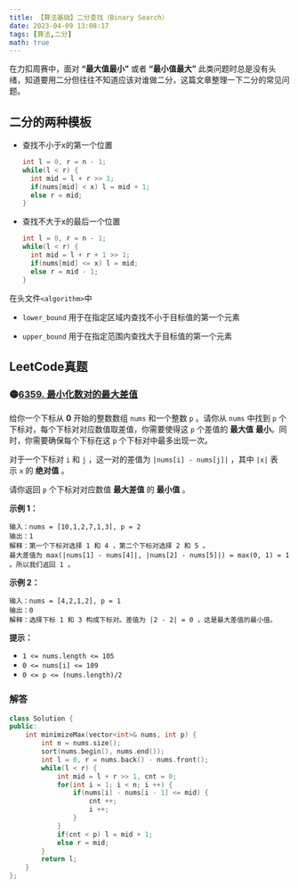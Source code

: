 ```yaml
---
title: 【算法基础】二分查找（Binary Search）
date: 2023-04-09 13:08:17
tags: [算法,二分]
math: true
---
```


在力扣周赛中，面对 **“最大值最小”** 或者 **“最小值最大”** 此类问题时总是没有头绪，知道要用二分但往往不知道应该对谁做二分，这篇文章整理一下二分的常见问题。

<!-- more -->

## 二分的两种模板

- 查找不小于x的第一个位置

  ``` cpp
  int l = 0, r = n - 1;
  while(l < r) {
    int mid = l + r >> 1;
    if(nums[mid] < x) l = mid + 1;
    else r = mid;
  }
  ```

- 查找不大于x的最后一个位置

  ``` cpp
  int l = 0, r = n - 1;
  while(l < r) {
    int mid = l + r + 1 >> 1;
    if(nums[mid] <= x) l = mid;
    else r = mid - 1;
  }
  ```

在头文件`<algorithm>`中

- `lower_bound` 用于在指定区域内查找不小于目标值的第一个元素

- `upper_bound` 用于在指定范围内查找大于目标值的第一个元素


## LeetCode真题

### 🟡[**6359. 最小化数对的最大差值**](https://leetcode.cn/problems/minimize-the-maximum-difference-of-pairs/)

给你一个下标从 **0** 开始的整数数组 `nums` 和一个整数 `p` 。请你从 `nums` 中找到 `p` 个下标对，每个下标对对应数值取差值，你需要使得这 `p` 个差值的 **最大值** **最小**。同时，你需要确保每个下标在这 `p` 个下标对中最多出现一次。

对于一个下标对 `i` 和 `j` ，这一对的差值为 `|nums[i] - nums[j]|` ，其中 `|x|` 表示 `x` 的 **绝对值** 。

请你返回 `p` 个下标对对应数值 **最大差值** 的 **最小值** 。

**示例 1：**

```
输入：nums = [10,1,2,7,1,3], p = 2
输出：1
解释：第一个下标对选择 1 和 4 ，第二个下标对选择 2 和 5 。
最大差值为 max(|nums[1] - nums[4]|, |nums[2] - nums[5]|) = max(0, 1) = 1 。所以我们返回 1 。
```

**示例 2：**

```
输入：nums = [4,2,1,2], p = 1
输出：0
解释：选择下标 1 和 3 构成下标对。差值为 |2 - 2| = 0 ，这是最大差值的最小值。
```

**提示：**

- `1 <= nums.length <= 105`
- `0 <= nums[i] <= 109`
- `0 <= p <= (nums.length)/2`

### 解答

``` cpp
class Solution {
public:
    int minimizeMax(vector<int>& nums, int p) {
        int n = nums.size();
        sort(nums.begin(), nums.end());
        int l = 0, r = nums.back() - nums.front();
        while(l < r) {
            int mid = l + r >> 1, cnt = 0;
            for(int i = 1; i < n; i ++) {
                if(nums[i] - nums[i - 1] <= mid) {
                    cnt ++;
                    i ++;
                }
            }
            if(cnt < p) l = mid + 1;
            else r = mid;
        }
        return l;
    }
};
```